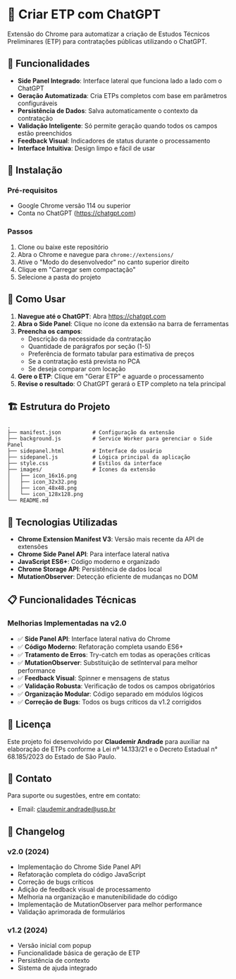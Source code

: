 # 📝 Criar ETP com ChatGPT

Extensão do Chrome para automatizar a criação de Estudos Técnicos Preliminares (ETP) para contratações públicas utilizando o ChatGPT.

## 🎯 Funcionalidades

- **Side Panel Integrado**: Interface lateral que funciona lado a lado com o ChatGPT
- **Geração Automatizada**: Cria ETPs completos com base em parâmetros configuráveis
- **Persistência de Dados**: Salva automaticamente o contexto da contratação
- **Validação Inteligente**: Só permite geração quando todos os campos estão preenchidos
- **Feedback Visual**: Indicadores de status durante o processamento
- **Interface Intuitiva**: Design limpo e fácil de usar

## 🚀 Instalação

### Pré-requisitos

- Google Chrome versão 114 ou superior
- Conta no ChatGPT (https://chatgpt.com)

### Passos

1. Clone ou baixe este repositório
2. Abra o Chrome e navegue para `chrome://extensions/`
3. Ative o "Modo do desenvolvedor" no canto superior direito
4. Clique em "Carregar sem compactação"
5. Selecione a pasta do projeto

## 📖 Como Usar

1. **Navegue até o ChatGPT**: Abra https://chatgpt.com
2. **Abra o Side Panel**: Clique no ícone da extensão na barra de ferramentas
3. **Preencha os campos**:
   - Descrição da necessidade da contratação
   - Quantidade de parágrafos por seção (1-5)
   - Preferência de formato tabular para estimativa de preços
   - Se a contratação está prevista no PCA
   - Se deseja comparar com locação
4. **Gere o ETP**: Clique em "Gerar ETP" e aguarde o processamento
5. **Revise o resultado**: O ChatGPT gerará o ETP completo na tela principal

## 🏗️ Estrutura do Projeto

```
.
├── manifest.json          # Configuração da extensão
├── background.js          # Service Worker para gerenciar o Side Panel
├── sidepanel.html         # Interface do usuário
├── sidepanel.js           # Lógica principal da aplicação
├── style.css              # Estilos da interface
├── images/                # Ícones da extensão
│   ├── icon_16x16.png
│   ├── icon_32x32.png
│   ├── icon_48x48.png
│   └── icon_128x128.png
└── README.md
```

## 🔧 Tecnologias Utilizadas

- **Chrome Extension Manifest V3**: Versão mais recente da API de extensões
- **Chrome Side Panel API**: Para interface lateral nativa
- **JavaScript ES6+**: Código moderno e organizado
- **Chrome Storage API**: Persistência de dados local
- **MutationObserver**: Detecção eficiente de mudanças no DOM

## 📋 Funcionalidades Técnicas

### Melhorias Implementadas na v2.0

- ✅ **Side Panel API**: Interface lateral nativa do Chrome
- ✅ **Código Moderno**: Refatoração completa usando ES6+
- ✅ **Tratamento de Erros**: Try-catch em todas as operações críticas
- ✅ **MutationObserver**: Substituição de setInterval para melhor performance
- ✅ **Feedback Visual**: Spinner e mensagens de status
- ✅ **Validação Robusta**: Verificação de todos os campos obrigatórios
- ✅ **Organização Modular**: Código separado em módulos lógicos
- ✅ **Correção de Bugs**: Todos os bugs críticos da v1.2 corrigidos

## 📄 Licença

Este projeto foi desenvolvido por **Claudemir Andrade** para auxiliar na elaboração de ETPs conforme a Lei nº 14.133/21 e o Decreto Estadual n° 68.185/2023 do Estado de São Paulo.

## 📧 Contato

Para suporte ou sugestões, entre em contato:

- Email: claudemir.andrade@usp.br

## 🔄 Changelog

### v2.0 (2024)

- Implementação do Chrome Side Panel API
- Refatoração completa do código JavaScript
- Correção de bugs críticos
- Adição de feedback visual de processamento
- Melhoria na organização e manutenibilidade do código
- Implementação de MutationObserver para melhor performance
- Validação aprimorada de formulários

### v1.2 (2024)

- Versão inicial com popup
- Funcionalidade básica de geração de ETP
- Persistência de contexto
- Sistema de ajuda integrado

